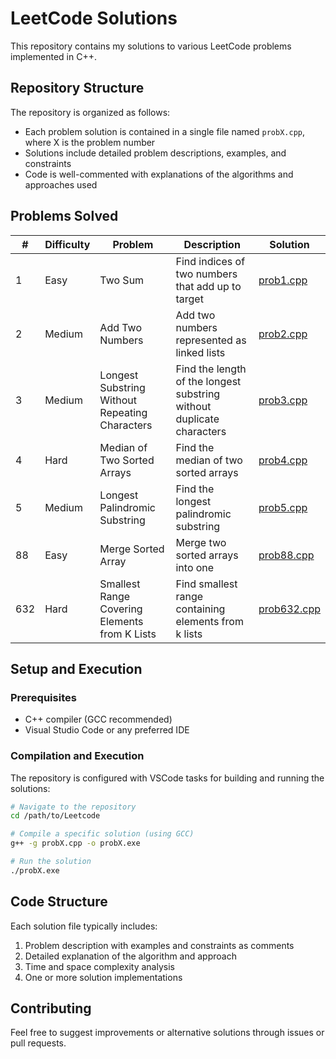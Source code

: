 # LeetCode Solutions

This repository contains my solutions to various LeetCode problems implemented in C++.

## Repository Structure

The repository is organized as follows:
- Each problem solution is contained in a single file named `probX.cpp`, where X is the problem number
- Solutions include detailed problem descriptions, examples, and constraints
- Code is well-commented with explanations of the algorithms and approaches used

## Problems Solved

| # | Difficulty | Problem | Description | Solution |
|---|------------|---------|-------------|----------|
| 1 | Easy | Two Sum | Find indices of two numbers that add up to target | [prob1.cpp](./prob1.cpp) |
| 2 | Medium | Add Two Numbers | Add two numbers represented as linked lists | [prob2.cpp](./prob2.cpp) |
| 3 | Medium | Longest Substring Without Repeating Characters | Find the length of the longest substring without duplicate characters | [prob3.cpp](./prob3.cpp) |
| 4 | Hard | Median of Two Sorted Arrays | Find the median of two sorted arrays | [prob4.cpp](./prob4.cpp) |
| 5 | Medium | Longest Palindromic Substring | Find the longest palindromic substring | [prob5.cpp](./prob5.cpp) |
| 88 | Easy | Merge Sorted Array | Merge two sorted arrays into one | [prob88.cpp](./prob88.cpp) |
| 632 | Hard | Smallest Range Covering Elements from K Lists | Find smallest range containing elements from k lists | [prob632.cpp](./prob632.cpp) |

## Setup and Execution

### Prerequisites
- C++ compiler (GCC recommended)
- Visual Studio Code or any preferred IDE

### Compilation and Execution
The repository is configured with VSCode tasks for building and running the solutions:

```bash
# Navigate to the repository
cd /path/to/Leetcode

# Compile a specific solution (using GCC)
g++ -g probX.cpp -o probX.exe

# Run the solution
./probX.exe
```

## Code Structure

Each solution file typically includes:
1. Problem description with examples and constraints as comments
2. Detailed explanation of the algorithm and approach
3. Time and space complexity analysis
4. One or more solution implementations

## Contributing

Feel free to suggest improvements or alternative solutions through issues or pull requests.